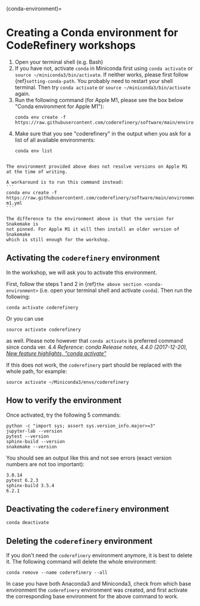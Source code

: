 (conda-environment)=

# Creating a Conda environment for CodeRefinery workshops

1. Open your terminal shell (e.g. Bash)
2. If you have not, activate `conda` in Miniconda first using `conda activate` or `source ~/miniconda3/bin/activate`. If neither 
   works, please first follow {ref}`setting-conda-path`. You probably
   need to restart your shell terminal. Then try `conda activate` or `source ~/miniconda3/bin/activate` again.
3. Run the following command (for Apple M1, please see the box below "Conda environment for Apple M1"):
   ```
   conda env create -f https://raw.githubusercontent.com/coderefinery/software/main/environment.yml
   ```
4. Make sure that you see "coderefinery" in the output when you ask for a list of all available environments:
   ```
   conda env list
   ```

````{prereq} Conda environment for Apple M1

The environment provided above does not resolve versions on Apple M1 at the time of writing.

A workaround is to run this command instead:
```
conda env create -f https://raw.githubusercontent.com/coderefinery/software/main/environment-m1.yml
```

The difference to the environment above is that the version for Snakemake is
not pinned. For Apple M1 it will then install an older version of Snakemake
which is still enough for the workshop.
````


## Activating the `coderefinery` environment

In the workshop, we will ask you to activate this environment. 

First, follow the steps 1 and 2 in {ref}`the above section <conda-environment>` (i.e. open your terminal shell and activate `conda`).
Then run the following:
```shell
conda activate coderefinery
```
Or you can use

```shell
source activate coderefinery
```
as well. Please note however that `conda activate` is preferred command since conda ver. 4.4
*Reference: conda Release notes, 4.4.0 (2017-12-20), [New feature highlights, "conda activate"](https://docs.conda.io/projects/conda/en/latest/release-notes.html#id226)*

If this does not work, the `coderefinery` part should be replaced with the whole path, for example:
```shell
source activate ~/Miniconda3/envs/coderefinery
```


## How to verify the environment

Once activated, try the following 5 commands:
```shell
python -c "import sys; assert sys.version_info.major>=3"
jupyter-lab --version
pytest --version
sphinx-build --version
snakemake --version
```

You should see an output like this and not see errors (exact version numbers are not too important):
```text
3.0.14
pytest 6.2.3
sphinx-build 3.5.4
6.2.1
```


## Deactivating the `coderefinery` environment

```shell
conda deactivate
```


## Deleting the `coderefinery` environment

If you don't need the `coderefinery` environment anymore, it is best to delete
it. The following command will delete the whole environment:
```shell
conda remove --name coderefinery --all
```

In case you have both Anaconda3 and Miniconda3, check from which base
environment the `coderefinery` environment was created, and first activate the
corresponding base environment for the above command to work.
